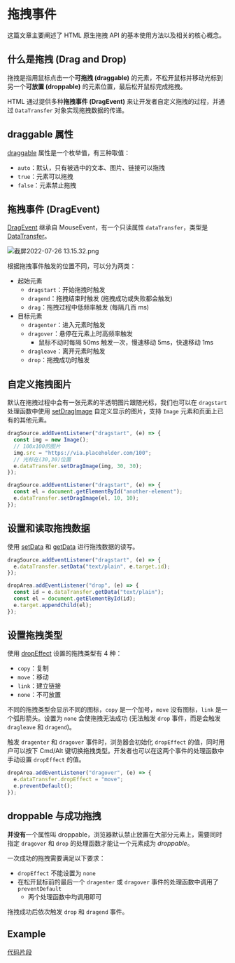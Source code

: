 # 拖拽事件

这篇文章主要阐述了 HTML 原生拖拽 API 的基本使用方法以及相关的核心概念。

## 什么是拖拽 (Drag and Drop)

拖拽是指用鼠标点击一个**可拖拽 (draggable)** 的元素，不松开鼠标并移动光标到另一个**可放置 (droppable)** 的元素位置，最后松开鼠标完成拖拽。

HTML 通过提供多种**拖拽事件 (DragEvent)** 来让开发者自定义拖拽的过程，并通过 `DataTransfer` 对象实现拖拽数据的传递。

## draggable 属性

[draggable](https://developer.mozilla.org/en-US/docs/Web/HTML/Global_attributes/draggable) 属性是一个枚举值，有三种取值：

- `auto`：默认，只有被选中的文本、图片、链接可以拖拽
- `true`：元素可以拖拽
- `false`：元素禁止拖拽

## 拖拽事件 (DragEvent)

[DragEvent](https://developer.mozilla.org/en-US/docs/Web/API/DragEvent) 继承自 MouseEvent，有一个只读属性 `dataTransfer`，类型是 [DataTransfer](https://developer.mozilla.org/en-US/docs/Web/API/DataTransfer)。

![截屏2022-07-26 13.15.32.png](https://p1-juejin.byteimg.com/tos-cn-i-k3u1fbpfcp/5c37d49f92e34f1f9a801a257e0b7135~tplv-k3u1fbpfcp-watermark.image?)

根据拖拽事件触发的位置不同，可以分为两类：

- 起始元素
  - `dragstart`：开始拖拽时触发
  - `dragend`：拖拽结束时触发 (拖拽成功或失败都会触发)
  - `drag`：拖拽过程中低频率触发 (每隔几百 ms)
- 目标元素
  - `dragenter`：进入元素时触发
  - `dragover`：悬停在元素上时高频率触发
    - 鼠标不动时每隔 50ms 触发一次，慢速移动 5ms，快速移动 1ms
  - `dragleave`：离开元素时触发
  - `drop`：拖拽成功时触发

## 自定义拖拽图片

默认在拖拽过程中会有一张元素的半透明图片跟随光标，我们也可以在 `dragstart` 处理函数中使用 [setDragImage](https://developer.mozilla.org/en-US/docs/Web/API/DataTransfer/setDragImage) 自定义显示的图片，支持 `Image` 元素和页面上已有的其他元素。

```js
dragSource.addEventListener("dragstart", (e) => {
  const img = new Image();
  // 100x100的图片
  img.src = "https://via.placeholder.com/100";
  // 光标在(30,30)位置
  e.dataTransfer.setDragImage(img, 30, 30);
});
```

```js
dragSource.addEventListener("dragstart", (e) => {
  const el = document.getElementById("another-element");
  e.dataTransfer.setDragImage(el, 10, 10);
});
```

## 设置和读取拖拽数据

使用 [setData](https://developer.mozilla.org/en-US/docs/Web/API/DataTransfer/setData) 和 [getData](https://developer.mozilla.org/en-US/docs/Web/API/DataTransfer/getData) 进行拖拽数据的读写。

```js
dragSource.addEventListener("dragstart", (e) => {
  e.dataTransfer.setData("text/plain", e.target.id);
});

dropArea.addEventListener("drop", (e) => {
  const id = e.dataTransfer.getData("text/plain");
  const el = document.getElementById(id);
  e.target.appendChild(el);
});
```

## 设置拖拽类型

使用 [dropEffect](https://developer.mozilla.org/en-US/docs/Web/API/DataTransfer/dropEffect) 设置的拖拽类型有 4 种：

- `copy`：复制
- `move`：移动
- `link`：建立链接
- `none`：不可放置

不同的拖拽类型会显示不同的图标，`copy` 是一个加号，`move` 没有图标，`link` 是一个弧形箭头。设置为 `none` 会使拖拽无法成功 (无法触发 `drop` 事件，而是会触发 `dragleave` 和 `dragend`)。

触发 `dragenter` 和 `dragover` 事件时，浏览器会初始化 `dropEffect` 的值，同时用户可以按下 Cmd/Alt 键切换拖拽类型。开发者也可以在这两个事件的处理函数中手动设置 `dropEffect` 的值。

```js
dropArea.addEventListener("dragover", (e) => {
  e.dataTransfer.dropEffect = "move";
  e.preventDefault();
});
```

## droppable 与成功拖拽

**并没有**一个属性叫 droppable，浏览器默认禁止放置在大部分元素上，需要同时指定 `dragover` 和 `drop` 的处理函数才能让一个元素成为 _droppable_。

一次成功的拖拽需要满足以下要求：

- `dropEffect` 不能设置为 `none`
- 在松开鼠标前的最后一个 `dragenter` 或 `dragover` 事件的处理函数中调用了 `preventDefault`
  - 两个处理函数中均调用即可

拖拽成功后依次触发 `drop` 和 `dragend` 事件。

## Example

[代码片段](https://code.juejin.cn/pen/7124288893750345765)

